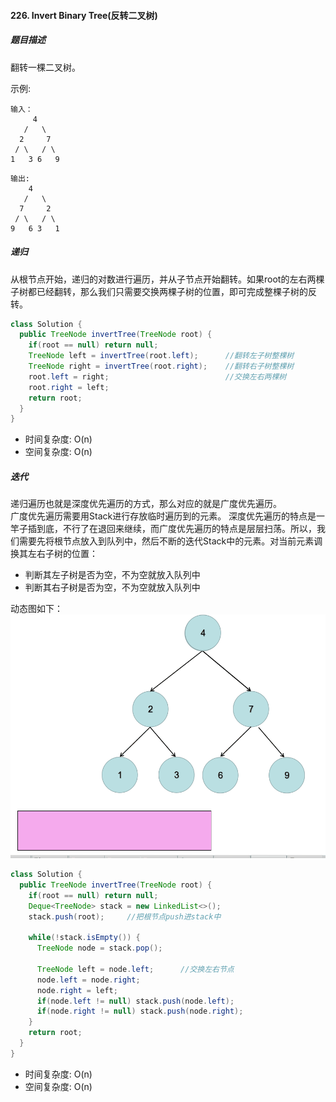 #### 226. Invert Binary Tree(反转二叉树)
##### 题目描述
翻转一棵二叉树。

示例: 

```
输入：
     4
   /   \
  2     7
 / \   / \
1   3 6   9
```

```
输出:
    4
   /   \
  7     2
 / \   / \
9   6 3   1
```

##### 递归
从根节点开始，递归的对数进行遍历，并从子节点开始翻转。如果root的左右两棵子树都已经翻转，那么我们只需要交换两棵子树的位置，即可完成整棵子树的反转。

```Java
class Solution {
  public TreeNode invertTree(TreeNode root) {
    if(root == null) return null;
    TreeNode left = invertTree(root.left);      //翻转左子树整棵树
    TreeNode right = invertTree(root.right);    //翻转右子树整棵树
    root.left = right;                          //交换左右两棵树
    root.right = left;
    return root;
  }
}
```
* 时间复杂度: O(n)
* 空间复杂度: O(n)
##### 迭代

递归遍历也就是深度优先遍历的方式，那么对应的就是广度优先遍历。  
广度优先遍历需要用Stack进行存放临时遍历到的元素。
深度优先遍历的特点是一竿子插到底，不行了在退回来继续，而广度优先遍历的特点是层层扫荡。所以，我们需要先将根节点放入到队列中，然后不断的迭代Stack中的元素。对当前元素调换其左右子树的位置：
* 判断其左子树是否为空，不为空就放入队列中
* 判断其右子树是否为空，不为空就放入队列中

动态图如下：
![](../images/226_迭代.gif)

```Java
class Solution {
  public TreeNode invertTree(TreeNode root) {
    if(root == null) return null;
    Deque<TreeNode> stack = new LinkedList<>();
    stack.push(root);     //把根节点push进stack中
    
    while(!stack.isEmpty()) {
      TreeNode node = stack.pop();     
      
      TreeNode left = node.left;      //交换左右节点
      node.left = node.right;
      node.right = left;
      if(node.left != null) stack.push(node.left);
      if(node.right != null) stack.push(node.right);
    }
    return root;
  }
}
```
* 时间复杂度: O(n)
* 空间复杂度: O(n)
